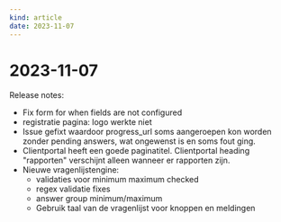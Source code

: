 ```yaml
---
kind: article
date: 2023-11-07
---
```


# 2023-11-07

Release notes:

* Fix form for when fields are not configured
* registratie pagina: logo werkte niet
* Issue gefixt waardoor progress_url soms aangeroepen kon worden zonder pending answers, wat ongewenst is en soms fout ging.
* Clientportal heeft een goede paginatitel. Clientportal heading "rapporten" verschijnt alleen wanneer er rapporten zijn.
* Nieuwe vragenlijstengine:
  * validaties voor minimum maximum checked
  * regex validatie fixes
  * answer group minimum/maximum
  * Gebruik taal van de vragenlijst voor knoppen en meldingen
  
